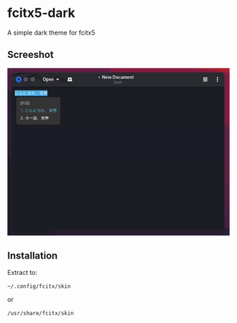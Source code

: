 # fcitx5-dark
A simple dark theme for fcitx5

## Screeshot
![ja-demo](ja-demo.png)

## Installation

Extract to:

```
~/.config/fcitx/skin
```
or
```
/usr/share/fcitx/skin
```
